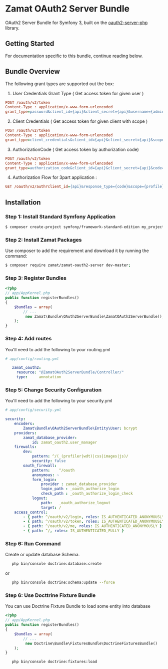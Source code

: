 # Zamat OAuth2 Server Bundle
OAuth2 Server Bundle for Symfony 3, built on the [oauth2-server-php](https://github.com/bshaffer/oauth2-server-php) library.

## Getting Started
For documentation specific to this bundle, continue reading below.

## Bundle Overview
The following grant types are supported out the box:

1) User Credentials Grant Type ( Get access token for given user )
```ini
POST /oauth/v2/token
Content-Type : application/x-www-form-urlencoded
grant_type=password&client_id={api}&client_secret={api}&username={admin}&password={admin}&scope={profile}
```

2) Client Credentials ( Get access token for given client with scope )
```ini
POST /oauth/v2/token
Content-Type : application/x-www-form-urlencoded
grant_type=client_credentials&client_id={api}&client_secret={api}&scope={profile}
```

3) AuthorizationCode ( Get access token by authorization code)
```ini
POST /oauth/v2/token
Content-Type : application/x-www-form-urlencoded
grant_type=authorization_code&client_id={api}&client_secret={api}&code={code}
```

4) Authorization Flow for 3part application : 
```ini
GET /oauth/v2/auth?client_id={api}&response_type={code}&scope={profile}&state={state}&redirect_url={uri}
```

## Installation

### Step 1: Install Standard Symfony Application 
``` bash
$ composer create-project symfony/framework-standard-edition my_project_name 
```

### Step 2: Install Zamat Packages
Use composer to add the requirement and download it by running the command:
``` bash
$ composer require zamat/zamat-oauth2-server dev-master; 
```

### Step 3: Register Bundles
``` php
<?php
// app/AppKernel.php
public function registerBundles()
{
    $bundles = array(
        // ...
         new Zamat\Bundle\OAuth2ServerBundle\ZamatOAuth2ServerBundle(), 
    );
}
```

### Step 4: Add routes
You'll need to add the following to your routing.yml

``` yaml
# app/config/routing.yml

   zamat_oauth2:
     resource: "@ZamatOAuth2ServerBundle/Controller/"    
     type:     annotation
```

### Step 5: Change Security Configuration

You'll need to add the following to your security.yml

``` yaml
# app/config/security.yml

security:
    encoders:
        Zamat\Bundle\OAuth2ServerBundle\Entity\User: bcrypt
    providers:    
        zamat_database_provider:
            id: zamat_oauth2.user_manager
    firewalls:
        dev:
            pattern: ^/(_(profiler|wdt)|css|images|js)/
            security: false
        oauth_firewall:
            pattern:    ^/oauth
            anonymous: ~  
            form_login:
                provider : zamat_database_provider
                login_path : _oauth_authorize_login
                check_path : _oauth_authorize_login_check   
            logout:
                path:   _oauth_authorize_logout
                target: /            
    access_control:
        - { path: ^/oauth/v2/login, roles: IS_AUTHENTICATED_ANONYMOUSLY }        
        - { path: ^/oauth/v2/token, roles: IS_AUTHENTICATED_ANONYMOUSLY }        
        - { path: ^/oauth/v2/me, roles: IS_AUTHENTICATED_ANONYMOUSLY }        
        - { path: ^/, roles: IS_AUTHENTICATED_FULLY }
```


### Step 6: Run Command

Create or update database Schema.
``` bash
   php bin/console doctrine:database:create
```
or
``` bash
   php bin/console doctrine:schema:update --force
```

### Step 6: Use Docttrine Fixture Bundle
You can use Doctrine Fixture Bundle to load some entity into database

``` php
<?php
// app/AppKernel.php
public function registerBundles()
{
    $bundles = array(
        // ...
         new Doctrine\Bundle\FixturesBundle\DoctrineFixturesBundle() 
    );
}
```
``` bash
   php bin/console doctrine:fixtures:load
```